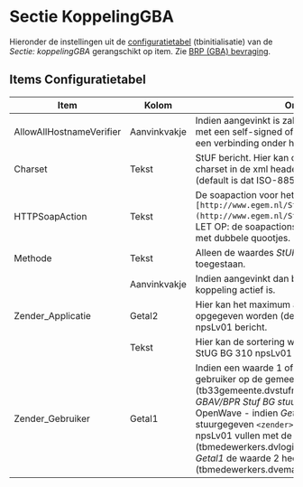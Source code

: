 # Sectie KoppelingGBA

Hieronder de instellingen uit de [configuratietabel](/docs/instellen_inrichten/configuratie.md) (tbinitialisatie) van de _Sectie: koppelingGBA_ gerangschikt op item. Zie [BRP (GBA) bevraging](/docs/probleemoplossing/programmablokken/bpr_bevraging?s[]=gba.md).

## Items Configuratietabel

| Item                     | Kolom        | Omschrijving                                                               |
|--------------------------|--------------|----------------------------------------------------------------------------|
| AllowAllHostnameVerifier | Aanvinkvakje | Indien aangevinkt is zal de OpenWave Cloud instemmen met een self-signed of verlopen (server)certificaat bij een verbinding onder https. |
| Charset                  | Tekst        | StUF bericht. Hier kan opgegeven worden welke charset in de xml header wordt gebruikt bijv. utf-8. (default is dat ISO-8859-1). |
| HTTPSoapAction           | Tekst        | De soapaction voor het npsLv01 vraagbericht is `[http://www.egem.nl/StUF/sector/bg/0310/npsLv01](http://www.egem.nl/StUF/sector/bg/0310/npsLv01.md)`. LET OP: de soapactions kunnen ingesloten moeten zijn met dubbele quootjes. |
| Methode                  | Tekst        | Alleen de waardes _StUF-BG 310_ of _Competent_ zijn toegestaan.            |
|                          | Aanvinkvakje | Indien aangevinkt dan begrijpt het programma dat de koppeling actief is.   |
| Zender_Applicatie        | Getal2       | Hier kan het maximum aantal retourobjecten opgegeven worden (default 100) bij StUG BG 310 npsLv01 bericht. |
|                          | Tekst        | Hier kan de sortering worden opgegeven (default 2) bij StUG BG 310 npsLv01 bericht. |
| Zender_Gebruiker         | Getal1       | Indien een waarde 1 of een waarde 2 en indien zender-gebruiker op de gemeentetabelkaart (tb33gemeente.dvstufnhrzendergeb) in het blok _GBAV/BPR Stuf BG stuurgegevens_ leeg is dan zal OpenWave - indien _Getal1_ de waarde 1 heeft - het stuurgegeven `<zender>` `<gebruiker>` in het StUF-bericht npsLv01 vullen met de loginnaam (tbmedewerkers.dvloginnaam) van de inlogger. Indien _Getal1_ de waarde 2 heeft, dan de email van de inlogger (tbmedewerkers.dvemail). |
